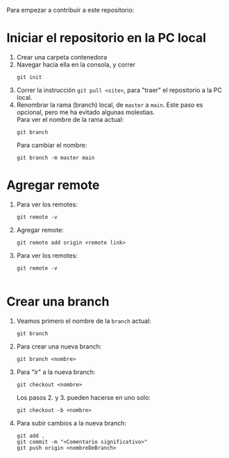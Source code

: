 Para empezar a contribuir a este repositorio:


# Iniciar el repositorio en la PC local
1. Crear una carpeta contenedora
2. Navegar hacia ella en la consola, y correr
   ```
   git init
   ```
3. Correr la instrucción `git pull <site>`, para "traer" el repositorio a la PC local.
4. Renombrar la rama (branch) local, de `master` a `main`. Este paso es opcional, pero me ha evitado algunas molestias.  
   Para ver el nombre de la rama actual:
   ```
   git branch
   ```
   Para cambiar el nombre:
   ```
   git branch -m master main
   ```

# Agregar remote
1. Para ver los remotes:
   ```
   git remote -v
   ```
2. Agregar remote:
   ```
   git remote add origin <remote link>
   ```
3. Para ver los remotes:
   ```
   git remote -v
 
   ```

# Crear una branch
1. Veamos primero el nombre de la `branch` actual:
   ```
   git branch
   ```

2. Para crear una nueva branch:
   ```
   git branch <nombre>
   ```

3. Para "ir" a la nueva branch:
   ```
   git checkout <nombre>
   ```

   Los pasos 2. y 3. pueden hacerse en uno solo:
   ```
   git checkout -b <nombre>

4. Para subir cambios a la nueva branch:
   ```
   git add .
   git commit -m "<Comentario significativo>"
   git push origin <nombreDeBranch>
   ```